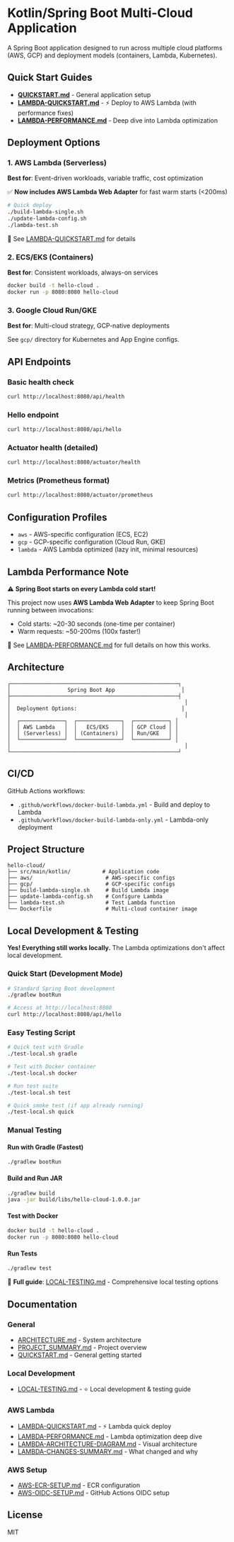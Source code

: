 # Kotlin/Spring Boot Multi-Cloud Application

A Spring Boot application designed to run across multiple cloud platforms (AWS, GCP) and deployment models (containers, Lambda, Kubernetes).

## Quick Start Guides

- **[QUICKSTART.md](QUICKSTART.md)** - General application setup
- **[LAMBDA-QUICKSTART.md](LAMBDA-QUICKSTART.md)** - ⚡ Deploy to AWS Lambda (with performance fixes)
- **[LAMBDA-PERFORMANCE.md](LAMBDA-PERFORMANCE.md)** - Deep dive into Lambda optimization

## Deployment Options

### 1. AWS Lambda (Serverless)
**Best for**: Event-driven workloads, variable traffic, cost optimization

✅ **Now includes AWS Lambda Web Adapter** for fast warm starts (<200ms)

```bash
# Quick deploy
./build-lambda-single.sh
./update-lambda-config.sh
./lambda-test.sh
```

📖 See [LAMBDA-QUICKSTART.md](LAMBDA-QUICKSTART.md) for details

### 2. ECS/EKS (Containers)
**Best for**: Consistent workloads, always-on services

```bash
docker build -t hello-cloud .
docker run -p 8080:8080 hello-cloud
```

### 3. Google Cloud Run/GKE
**Best for**: Multi-cloud strategy, GCP-native deployments

See `gcp/` directory for Kubernetes and App Engine configs.

## API Endpoints

### Basic health check
```bash
curl http://localhost:8080/api/health
```

### Hello endpoint
```bash
curl http://localhost:8080/api/hello
```

### Actuator health (detailed)
```bash
curl http://localhost:8080/actuator/health
```

### Metrics (Prometheus format)
```bash
curl http://localhost:8080/actuator/prometheus
```

## Configuration Profiles

- `aws` - AWS-specific configuration (ECS, EC2)
- `gcp` - GCP-specific configuration (Cloud Run, GKE)
- `lambda` - AWS Lambda optimized (lazy init, minimal resources)

## Lambda Performance Note

⚠️ **Spring Boot starts on every Lambda cold start!**

This project now uses **AWS Lambda Web Adapter** to keep Spring Boot running between invocations:
- Cold starts: ~20-30 seconds (one-time per container)
- Warm requests: ~50-200ms (100x faster!)

📖 See [LAMBDA-PERFORMANCE.md](LAMBDA-PERFORMANCE.md) for full details on how this works.

## Architecture

```
┌─────────────────────────────────────────────────────┐
│                  Spring Boot App                     │
├─────────────────────────────────────────────────────┤
│                                                       │
│  Deployment Options:                                 │
│                                                       │
│  ┌──────────────┐  ┌──────────────┐  ┌───────────┐ │
│  │ AWS Lambda   │  │   ECS/EKS    │  │ GCP Cloud │ │
│  │ (Serverless) │  │ (Containers) │  │ Run/GKE   │ │
│  └──────────────┘  └──────────────┘  └───────────┘ │
│                                                       │
└─────────────────────────────────────────────────────┘
```

## CI/CD

GitHub Actions workflows:
- `.github/workflows/docker-build-lambda.yml` - Build and deploy to Lambda
- `.github/workflows/docker-build-lambda-only.yml` - Lambda-only deployment

## Project Structure

```
hello-cloud/
├── src/main/kotlin/          # Application code
├── aws/                       # AWS-specific configs
├── gcp/                       # GCP-specific configs
├── build-lambda-single.sh     # Build Lambda image
├── update-lambda-config.sh    # Configure Lambda
├── lambda-test.sh             # Test Lambda function
└── Dockerfile                 # Multi-cloud container image
```

## Local Development & Testing

**Yes! Everything still works locally.** The Lambda optimizations don't affect local development.

### Quick Start (Development Mode)
```bash
# Standard Spring Boot development
./gradlew bootRun

# Access at http://localhost:8080
curl http://localhost:8080/api/hello
```

### Easy Testing Script
```bash
# Quick test with Gradle
./test-local.sh gradle

# Test with Docker container
./test-local.sh docker

# Run test suite
./test-local.sh test

# Quick smoke test (if app already running)
./test-local.sh quick
```

### Manual Testing

#### Run with Gradle (Fastest)
```bash
./gradlew bootRun
```

#### Build and Run JAR
```bash
./gradlew build
java -jar build/libs/hello-cloud-1.0.0.jar
```

#### Test with Docker
```bash
docker build -t hello-cloud .
docker run -p 8080:8080 hello-cloud
```

#### Run Tests
```bash
./gradlew test
```

📖 **Full guide**: [LOCAL-TESTING.md](LOCAL-TESTING.md) - Comprehensive local testing options

## Documentation

### General
- [ARCHITECTURE.md](ARCHITECTURE.md) - System architecture
- [PROJECT_SUMMARY.md](PROJECT_SUMMARY.md) - Project overview
- [QUICKSTART.md](QUICKSTART.md) - General getting started

### Local Development
- [LOCAL-TESTING.md](LOCAL-TESTING.md) - ⭐ Local development & testing guide

### AWS Lambda
- [LAMBDA-QUICKSTART.md](LAMBDA-QUICKSTART.md) - ⚡ Lambda quick deploy
- [LAMBDA-PERFORMANCE.md](LAMBDA-PERFORMANCE.md) - Lambda optimization deep dive
- [LAMBDA-ARCHITECTURE-DIAGRAM.md](LAMBDA-ARCHITECTURE-DIAGRAM.md) - Visual architecture
- [LAMBDA-CHANGES-SUMMARY.md](LAMBDA-CHANGES-SUMMARY.md) - What changed and why

### AWS Setup
- [AWS-ECR-SETUP.md](AWS-ECR-SETUP.md) - ECR configuration
- [AWS-OIDC-SETUP.md](AWS-OIDC-SETUP.md) - GitHub Actions OIDC setup

## License

MIT
